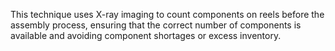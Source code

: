 This technique uses X-ray imaging to count components on reels before the assembly process, ensuring that the correct number of components is available and avoiding component shortages or excess inventory.